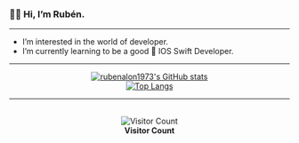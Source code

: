 ### 👋🏼 Hi, I’m Rubén.

----------------------

- I’m interested in the world of developer.
- I’m currently learning to be a good  IOS Swift Developer.











----------------------

<div align="center">
  <a href="https://github.com/rubenalon1973/github-readme-stats">
    <img src="https://github-readme-stats.vercel.app/api?username=rubenalon1973&show_icons=true&theme=radical&title_color=white&text_color=white&icon_color=white" alt="rubenalon1973's GitHub stats">
  </a>
</div>

<div align="center">
  <a href="https://github.com/rubenalon1973/github-readme-stats">
    <img src="https://github-readme-stats.vercel.app/api/top-langs/?username=rubenalon1973&layout=compact&theme=radical&title_color=white&text_color=white" alt="Top Langs">
  </a>
</div>

----------------------

<br>

<div align="center">
  <img src="https://profile-counter.glitch.me/{rubenalonso1973}/count.svg" alt="Visitor Count">
  <br>
  <strong>Visitor Count</strong>
</div>




